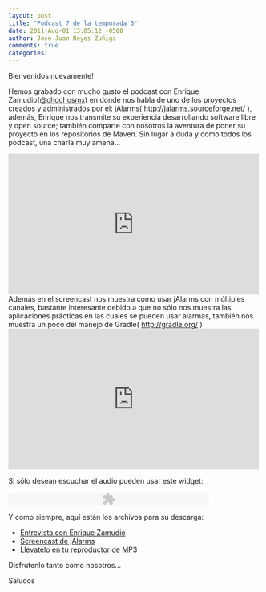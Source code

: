 ```yaml
---
layout: post
title: "Podcast 7 de la temporada 0"
date: 2011-Aug-01 13:05:12 -0500
author: José Juan Reyes Zuñiga
comments: true
categories: 
---
```


Bienvenidos nuevamente!

Hemos grabado con mucho gusto el podcast con Enrique Zamudio(@<a href="http://twiiter.com/chochosmx">chochosmx</a>) en donde nos habla de uno de los proyectos creados y administrados por él: jAlarms( <a href="http://jalarms.sourceforge.net/">http://jalarms.sourceforge.net/</a> ), además, Enrique nos transmite su experiencia desarrollando software libre y open source; también comparte con nosotros la aventura de poner su proyecto en los repositorios de Maven. Sin lugar a duda y como todos los podcast, una charla muy amena...

<iframe src="http://player.vimeo.com/video/27031278?color=ff9933" height="281" width="500" frameborder="0"></iframe>
<!-- more -->
Además en el screencast nos muestra como usar jAlarms con múltiples canales, bastante interesante debido a que no sólo nos muestra las aplicaciones prácticas en las cuales se pueden usar alarmas, también nos muestra un poco del manejo de Gradle( <a href="http://gradle.org/">http://gradle.org/</a> )

<iframe src="http://player.vimeo.com/video/27160401?color=ff9933" height="281" width="500" frameborder="0"></iframe>

Si sólo desean escuchar el audio pueden usar este widget:

<object width="400" height="27" classid="clsid:d27cdb6e-ae6d-11cf-96b8-444553540000" codebase="http://download.macromedia.com/pub/shockwave/cabs/flash/swflash.cab#version=6,0,40,0"><param name="src" value="http://www.google.com/reader/ui/3523697345-audio-player.swf" /><param name="flashvars" value="audioUrl=http://s3.amazonaws.com/media.vivecodigo.org/podcast/temporada0/ViveCodigo00x07_a.mp3" /><param name="quality" value="best" /><embed width="400" height="27" type="application/x-shockwave-flash" src="http://www.google.com/reader/ui/3523697345-audio-player.swf" flashvars="audioUrl=http://s3.amazonaws.com/media.vivecodigo.org/podcast/temporada0/ViveCodigo00x07_a.mp3" quality="best" /></object>

Y como siempre, aquí están los archivos para su descarga:
<ul>
  <li><a href="http://s3.amazonaws.com/media.vivecodigo.org/podcast/temporada0/ViveCodigo00x07_a.mov">Entrevista con Enrique Zamudio</a></li>
  <li><a href="http://s3.amazonaws.com/media.vivecodigo.org/podcast/temporada0/ViveCodigo00x07_b.mov">Screencast de jAlarms</a></li>
  <li><a href="http://s3.amazonaws.com/media.vivecodigo.org/podcast/temporada0/ViveCodigo00x07_a.mp3">Llevatelo en tu reproductor de MP3</a></li>
</ul>
Disfrutenlo tanto como nosotros...

Saludos